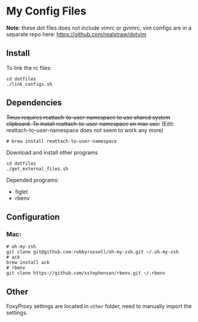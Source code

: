 My Config Files
===============

**Note**: these dot files does not include vimrc or gvimrc, vim configs are in a
separate repo here: https://github.com/realstraw/dotvim

Install
-------

To link the rc files:

    cd dotfiles
    ./link_configs.sh

Dependencies
------------

~~Tmux requires reattach-to-user-namespace to use shared system clipboard. To
install reattach-to-user-namespace on mac use:~~ (Edit:
reattach-to-user-namespace does not seem to work any more)

    # brew install reattach-to-user-namespace

Download and install other programs

    cd dotfiles
    ./get_external_files.sh

Depended programs:

- figlet
- rbenv

Configuration
-------------

### Mac:

    # oh-my-zsh
    git clone git@github.com:robbyrussell/oh-my-zsh.git ~/.oh-my-zsh
    # ack
    brew install ack
    # rbenv
    git clone https://github.com/sstephenson/rbenv.git ~/.rbenv

Other
-----

FoxyProxy settings are located in `other` folder, need to manually import the
settings.
